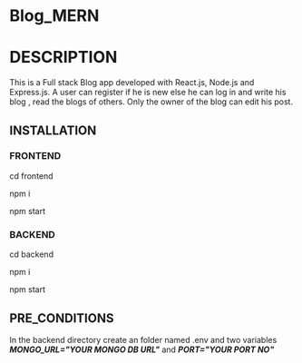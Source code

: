 # Blog_MERN
# DESCRIPTION
This is a Full stack Blog app developed with React.js, Node.js and Express.js. A user can register if he is new else he can log in and write his blog , read the blogs of others. Only the owner of the blog can edit his post.

## INSTALLATION
### FRONTEND

cd frontend

npm i

npm start

### BACKEND
cd backend

npm i

npm start



## PRE_CONDITIONS
In the backend directory create an folder named .env and two variables ***MONGO_URL="YOUR MONGO DB URL"*** and ***PORT="YOUR PORT NO"***
